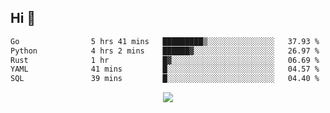 ## Hi 👋

<!--START_SECTION:waka-->

```txt
Go                5 hrs 41 mins   █████████▒░░░░░░░░░░░░░░░   37.93 %
Python            4 hrs 2 mins    ██████▓░░░░░░░░░░░░░░░░░░   26.97 %
Rust              1 hr            █▓░░░░░░░░░░░░░░░░░░░░░░░   06.69 %
YAML              41 mins         █░░░░░░░░░░░░░░░░░░░░░░░░   04.57 %
SQL               39 mins         █░░░░░░░░░░░░░░░░░░░░░░░░   04.40 %
```

<!--END_SECTION:waka-->

<p align="center">
  <a href="https://wakatime.com/@d93f0e24-e3ad-4f8d-9b8b-385bab9124f6">
    <img src="https://wakatime.com/badge/user/d93f0e24-e3ad-4f8d-9b8b-385bab9124f6.svg" />
  </a>
</p>
